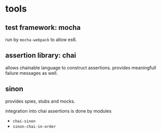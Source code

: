 
tools
==

test framework: mocha
--

run by `mocha-webpack` to allow es6.


assertion library: chai
--

allows chainable language to construct assertions. provides meaningfull failure
messages as well.


sinon
--

provides spies, stubs and mocks.

integration into chai assertions is done by modules

- `chai-sinon`
- `sinon-chai-in-order`
